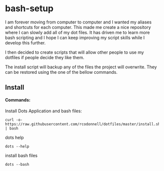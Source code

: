 # bash-setup

I am forever moving from computer to computer and I wanted my aliases and shortcuts for each computer.
This made me create a nice repository where I can slowly add all of my dot files.
It has driven me to learn more bash scripting and I hope I can keep improving my script skills while I develop this further.

I then decided to create scripts that will allow other people to use my dotfiles if people decide they like them.

The install script will backup any of the files the project will overwrite. They can be restored using the one of the bellow commands.

## Install

#### Commands:
Install Dots Application and bash files:
```
curl -o- https://raw.githubusercontent.com/rcodonnell/dotfiles/master/install.sh | bash
```
dots help
```
dots --help
```
install bash files
```
dots --bash
```
